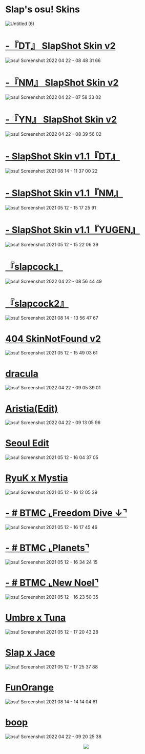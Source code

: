 # Slap's osu! Skins

![Untitled (6)](https://user-images.githubusercontent.com/83562005/118030929-ef094c00-b333-11eb-9732-54445e4d4b13.png)

# [-『DT』 SlapShot Skin v2](https://mega.nz/file/OkdU1SSJ#kQ62LUiAXX9rhU5L0_EEnXnMU7Dlb3u-EhA7ptoU2ww)
![osu! Screenshot 2022 04 22 - 08 48 31 66](https://user-images.githubusercontent.com/83562005/164717575-02b7f9b9-676d-49f9-8fff-c4af7fd0706a.png)

# [-『NM』 SlapShot Skin v2](https://mega.nz/file/OgNH2YJa#jArBwsVeSPmW3-UdqJ2DturB5w3b2EU6hTTeeeAY_Co)
![osu! Screenshot 2022 04 22 - 07 58 33 02](https://user-images.githubusercontent.com/83562005/164714833-ce68deb5-3c92-4893-bdea-2299d7a90ac1.png)

# [-『YN』 SlapShot Skin v2](https://mega.nz/file/jxcDkSyY#XKiE0G3Sa72m2SQhXJRJk8TbhbFBezBgIBbD858sizk)
![osu! Screenshot 2022 04 22 - 08 39 56 02](https://user-images.githubusercontent.com/83562005/164716777-691453e7-1f9c-44fd-8945-b74abae83b40.png)

# [ - SlapShot Skin v1.1『DT』](https://mega.nz/file/HvAzFYxC#_V-j0Llp5E85W1OExBdpJEFrbe8SnqxrNVWAhhx_WL0)
![osu! Screenshot 2021 08 14 - 11 37 00 22](https://user-images.githubusercontent.com/83562005/129455927-1cdfbcc1-1f01-4b46-aae7-91ba05af6f7a.png)

# [ - SlapShot Skin v1.1『NM』](https://mega.nz/file/yvZVXIhZ#BzLHkay-XMk7IqBRB3y9AeqSmD2kUkm8wxljts_PxH0)
![osu! Screenshot 2021 05 12 - 15 17 25 91](https://user-images.githubusercontent.com/83562005/118032040-347a4900-b335-11eb-9bf1-d2ed893e5bd2.png)

# [ - SlapShot Skin v1.1『YUGEN』](https://mega.nz/file/b2QlFKpI#YAsYmpENVMQa-oE91pDbfZTPLlAuybDHegqBwCj9duY)
![osu! Screenshot 2021 05 12 - 15 22 06 39](https://user-images.githubusercontent.com/83562005/118032979-40b2d600-b336-11eb-892b-b1764f7c4a33.png)

# [『slapcock』](https://mega.nz/file/Hh92wKBB#7azIJgWZK9o_sqMcGiCmmzKZHM612VCAKyt4mi_Me3I)
![osu! Screenshot 2022 04 22 - 08 56 44 49](https://user-images.githubusercontent.com/83562005/164719133-ccd6beeb-15d4-4ab8-a278-622e1514bd28.png)

# [『slapcock2』](https://mega.nz/file/7l8gyILb#gMcmIY8sbXkqZzCAAhgm76JHX2w_xFoMk3Z8iV9XV2Q)
![osu! Screenshot 2021 08 14 - 13 56 47 67](https://user-images.githubusercontent.com/83562005/129456230-f82e06c5-5922-4295-b87a-1f9794737fcc.png)

# [ 404 SkinNotFound v2 ](https://mega.nz/file/PnhgyZAb#7tUCGYs4c5fo7MUb42iGv0RpFp8dzJa85DG25niUvLg)
![osu! Screenshot 2021 05 12 - 15 49 03 61](https://user-images.githubusercontent.com/83562005/118035865-ce43f500-b339-11eb-9f00-4b1c8acc998f.png)

# [ dracula ](https://mega.nz/file/79MTzSzB#qdAL4G0BhyfLl9SAthDhCNN4b3SbLhXmpBhpCDRCahg)
![osu! Screenshot 2022 04 22 - 09 05 39 01](https://user-images.githubusercontent.com/83562005/164720852-897fe91d-3533-4b11-9fff-1c835e7bff2a.png)

# [ Aristia(Edit) ](https://mega.nz/file/C9ET2ARJ#GJChlMm1VQ6FGNTFLIbKUBfCHgr3PJ4k9qfwo6mygl0)
![osu! Screenshot 2022 04 22 - 09 13 05 96](https://user-images.githubusercontent.com/83562005/164721684-538abc4b-f248-42f8-9606-14df5e92f04e.png)

# [ Seoul Edit ](https://mega.nz/file/qiI3SApL#k59j3wJc4mJ0hvkrs4x7A-P9a-g4WDAEUrMNk5JS5D4)
![osu! Screenshot 2021 05 12 - 16 04 37 05](https://user-images.githubusercontent.com/83562005/118037486-ea489600-b33b-11eb-9e96-06561565657e.png)

# [ RyuK x Mystia ](https://mega.nz/file/UGgmRCJa#aJeh65pjSPl_lT-rKkT9R3tPYYtkBVpJNWfimEEkgC4)
![osu! Screenshot 2021 05 12 - 16 12 05 39](https://user-images.githubusercontent.com/83562005/118038294-ee28e800-b33c-11eb-8045-7c62d7f0b8f8.png)

# [ - # BTMC ⌞Freedom Dive ↓⌝ ](https://drive.google.com/drive/folders/1NytOsVVuJoYG4d57GZcbkggR65EkP6S9)
![osu! Screenshot 2021 05 12 - 16 17 45 46](https://user-images.githubusercontent.com/83562005/118044988-57acf480-b345-11eb-869b-ae61accd1f97.png)

# [ - # BTMC ⌞Planets⌝ ](https://mega.nz/file/W34ygb5L#q_jOEveJSXFTLrIPISVu8cmV6m-uIBQHJZZReR1fA3s)
![osu! Screenshot 2021 05 12 - 16 34 24 15](https://user-images.githubusercontent.com/83562005/118045322-c4c08a00-b345-11eb-9c4e-9d26845cf2a0.png)

# [ - # BTMC ⌞New Noel⌝ ](https://mega.nz/file/XqxWzTKJ#3qyTBSTtvdVJ2WQvSR2busiarx6Z6xqv6J_YRbY4Cuw)
![osu! Screenshot 2021 05 12 - 16 23 50 35](https://user-images.githubusercontent.com/83562005/118045460-ecafed80-b345-11eb-9a24-8ddd73bcab2a.png)

# [ Umbre x Tuna ](https://mega.nz/file/j2JHmaRC#FdbmTMPAcu_cxifTwZQUtQ4yYn5CShYjvuKzQ7t2PGk)
![osu! Screenshot 2021 05 12 - 17 20 43 28](https://user-images.githubusercontent.com/83562005/118045824-71027080-b346-11eb-8307-6097bffe2c7e.png)

# [ Slap x Jace](https://mega.nz/file/unoH1ARC#2S87CwaSi7rIIkVuWB35qxx7okGl_9SQRWg4fypQ3EA)
![osu! Screenshot 2021 05 12 - 17 25 37 88](https://user-images.githubusercontent.com/83562005/118046325-29301900-b347-11eb-88e0-197a51010033.png)

# [FunOrange](https://mega.nz/file/n7QwyTra#_pT8llUECxlAeveomZDs-zpqsnWAMUl2JM1TRLuCKHs)
![osu! Screenshot 2021 08 14 - 14 14 04 61](https://user-images.githubusercontent.com/83562005/129456560-e68e6e53-f683-4702-9e0d-d610e873d139.png)

# [ boop ](https://mega.nz/file/WlVB3bxI#KY4RdeKMbaEt6u5Z8Em5lO8ebjQqRWYce-1Bvv_VYjU)
![osu! Screenshot 2022 04 22 - 09 20 25 38](https://user-images.githubusercontent.com/83562005/164723906-51605bcf-5c5d-4837-8361-9cb848b21161.png)

<p align="center">
  <img src="![Okaygepfp](https://user-images.githubusercontent.com/83562005/164724598-f34612a5-6f20-40b6-a5d5-ffec023a0ce7.png)" />
</p>

